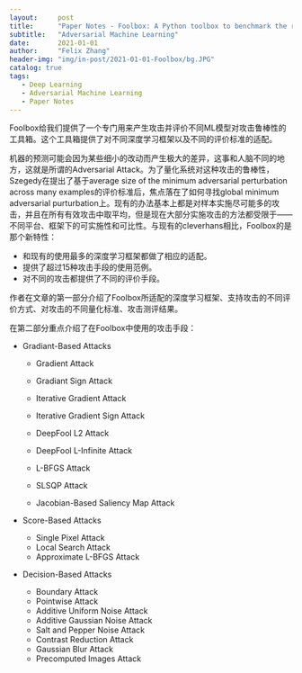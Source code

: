```yaml
---
layout:     post
title:      "Paper Notes - Foolbox: A Python toolbox to benchmark the robustness of machine learning models"
subtitle:   "Adversarial Machine Learning"
date:       2021-01-01
author:     "Felix Zhang"
header-img: "img/in-post/2021-01-01-Foolbox/bg.JPG"
catalog: true
tags:
   - Deep Learning
   - Adversarial Machine Learning
   - Paper Notes
---
```


Foolbox给我们提供了一个专门用来产生攻击并评价不同ML模型对攻击鲁棒性的工具箱。这个工具箱提供了对不同深度学习框架以及不同的评价标准的适配。

机器的预测可能会因为某些细小的改动而产生极大的差异，这事和人脑不同的地方，这就是所谓的Adversarial Attack。为了量化系统对这种攻击的鲁棒性，Szegedy在提出了基于average size of the minimum adversarial perturbation across many examples的评价标准后，焦点落在了如何寻找global minimum adversarial purturbation上。现有的办法基本上都是对样本实施尽可能多的攻击，并且在所有有效攻击中取平均，但是现在大部分实施攻击的方法都受限于——不同平台、框架下的可实施性和可比性。与现有的cleverhans相比，Foolbox的是那个新特性：

* 和现有的使用最多的深度学习框架都做了相应的适配。
* 提供了超过15种攻击手段的使用范例。
* 对不同的攻击都提供了不同的评价手段。

作者在文章的第一部分介绍了Foolbox所适配的深度学习框架、支持攻击的不同评价方式、对攻击的不同量化标准、攻击测评结果。

在第二部分重点介绍了在Foolbox中使用的攻击手段：

* Gradiant-Based Attacks

  * Gradient Attack

  * Gradiant Sign Attack

  * Iterative Gradient Attack

  * Iterative Gradient Sign Attack

  * DeepFool L2 Attack

  * DeepFool L-Infinite Attack

  * L-BFGS Attack
  * SLSQP Attack
  * Jacobian-Based Saliency Map Attack

* Score-Based Attacks

  * Single Pixel Attack
  * Local Search Attack
  * Approximate L-BFGS Attack

* Decision-Based Attacks

  * Boundary Attack
  * Pointwise Attack
  * Additive Uniform Noise Attack
  * Additive Gaussian Noise Attack
  * Salt and Pepper Noise Attack
  * Contrast Reduction Attack
  * Gaussian Blur Attack
  * Precomputed Images Attack

